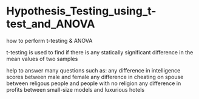 # Hypothesis_Testing_using_t-test_and_ANOVA

how to perform t-testing & ANOVA

t-testing is used to find if there is any statically significant difference in the mean values of two samples

help to answer many questions such as:
any difference in intelligence scores between male and female
any difference in cheating on spouse between religous people and people with no religion
any difference in profits between small-size models and luxurious hotels
